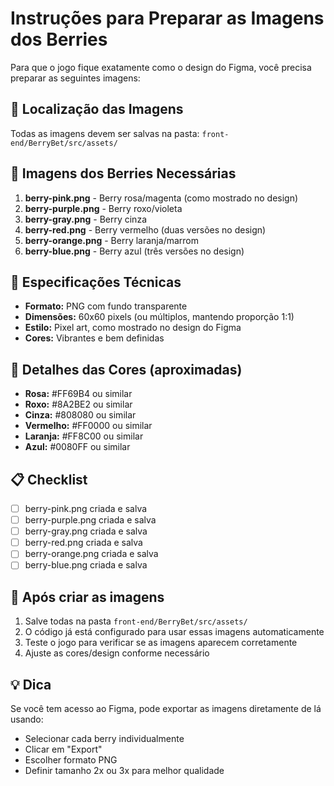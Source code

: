 # Instruções para Preparar as Imagens dos Berries

Para que o jogo fique exatamente como o design do Figma, você precisa preparar as seguintes imagens:

## 📁 Localização das Imagens
Todas as imagens devem ser salvas na pasta: `front-end/BerryBet/src/assets/`

## 🍓 Imagens dos Berries Necessárias

1. **berry-pink.png** - Berry rosa/magenta (como mostrado no design)
2. **berry-purple.png** - Berry roxo/violeta 
3. **berry-gray.png** - Berry cinza
4. **berry-red.png** - Berry vermelho (duas versões no design)
5. **berry-orange.png** - Berry laranja/marrom
6. **berry-blue.png** - Berry azul (três versões no design)

## 📐 Especificações Técnicas

- **Formato:** PNG com fundo transparente
- **Dimensões:** 60x60 pixels (ou múltiplos, mantendo proporção 1:1)
- **Estilo:** Pixel art, como mostrado no design do Figma
- **Cores:** Vibrantes e bem definidas

## 🎨 Detalhes das Cores (aproximadas)

- **Rosa:** #FF69B4 ou similar
- **Roxo:** #8A2BE2 ou similar  
- **Cinza:** #808080 ou similar
- **Vermelho:** #FF0000 ou similar
- **Laranja:** #FF8C00 ou similar
- **Azul:** #0080FF ou similar

## 📋 Checklist

- [ ] berry-pink.png criada e salva
- [ ] berry-purple.png criada e salva
- [ ] berry-gray.png criada e salva
- [ ] berry-red.png criada e salva
- [ ] berry-orange.png criada e salva
- [ ] berry-blue.png criada e salva

## 🔄 Após criar as imagens

1. Salve todas na pasta `front-end/BerryBet/src/assets/`
2. O código já está configurado para usar essas imagens automaticamente
3. Teste o jogo para verificar se as imagens aparecem corretamente
4. Ajuste as cores/design conforme necessário

## 💡 Dica
Se você tem acesso ao Figma, pode exportar as imagens diretamente de lá usando:
- Selecionar cada berry individualmente
- Clicar em "Export"
- Escolher formato PNG
- Definir tamanho 2x ou 3x para melhor qualidade
